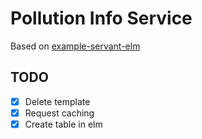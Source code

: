 # Pollution Info Service

Based on [example-servant-elm](https://github.com/haskell-servant/example-servant-elm)


## TODO

- [x] Delete template
- [x] Request caching
- [x] Create table in elm